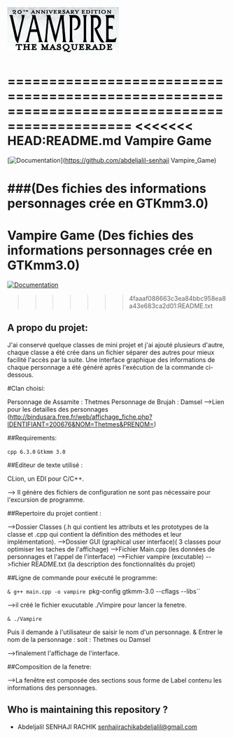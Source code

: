 ![](vampire.PNG)

=============================================================================================
<<<<<<< HEAD:README.md
Vampire Game 
=============================================================================================


[![Documentation](https://img.shields.io/badge/Documentation-github-brightgreen.svg?style=for-the-badge)](https://github.com/abdeljalil-senhaji Vampire_Game)
   
   
###(Des fichies des informations personnages crée en GTKmm3.0)   
=======
Vampire Game (Des fichies des informations personnages crée en GTKmm3.0)
=============================================================================================


[![Documentation](https://img.shields.io/badge/Documentation-github-brightgreen.svg?style=for-the-badge)](https://github.com/abdeljalil-senhaji/Vampire_Game)
   
   
   
>>>>>>> 4faaaf088663c3ea84bbc958ea8a43e683ca2d01:README.txt

## A propo du projet:

J'ai conservé quelque classes de mini projet et j'ai ajouté plusieurs d'autre, chaque classe a été crée dans un fichier séparer des autres pour mieux facilité l'accès par la suite.
Une interface graphique des informations de chaque personnage a été généré après l'exécution de la commande ci-dessous.


#Clan choisi:

Personnage de Assamite : Thetmes 
Personnage de Brujah : Damsel 
-->Lien pour les detailles des personnages (http://bindusara.free.fr/web/affichage_fiche.php?IDENTIFIANT=200676&NOM=Thetmes&PRENOM=)

##Requirements:

`cpp 6.3.0` 
`Gtkmm 3.0`

##Editeur de texte utilisé : 

CLion, un EDI pour C/C++.

--> Il génère des fichiers de configuration ne sont pas nécessaire pour l'excursion de programme.

##Repertoire du projet contient :

-->Dossier Classes (.h qui contient les attributs et les prototypes de la classe et .cpp qui contient la définition des méthodes et leur implémentation).
-->Dossier GUI (graphical user interface)( 3 classes pour optimiser les taches de l'affichage)
-->Fichier Main.cpp (les données de personnages et l'appel de l'interface)
-->Fichier vampire (excutable)
-->fichier README.txt (la description des fonctionnalités du projet)

##Ligne de commande pour exécuté le programme:

`& g++ main.cpp -o vampire `pkg-config gtkmm-3.0 --cflags --libs``

-->il créé le fichier exucutable ./Vimpire pour lancer la fenetre.

`& ./Vampire`

Puis il demande à l'utilisateur de saisir le nom d'un personnage.
& Entrer le nom de la personnage :
soit : Thetmes ou Damsel

-->finalement l'affichage de l'interface.

##Composition de la fenetre:

-->La fenêtre est composée des sections sous forme de Label contenu les informations des personnages.




## Who is maintaining this repository ?

- Abdeljalil SENHAJI RACHIK [senhajirachikabdeljalil@gmail.com](senhajirachikabdeljalil@gmail.com)
